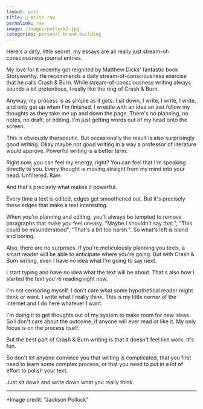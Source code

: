 ```yaml
---
layout: post
title: 🧠 Write raw
permalink: raw
image: /images/pollock2.jpg
categories: personal-brand-building
---
```





Here's a dirty, little secret: my essays are all really just stream-of-consciousness journal entries. 

My love for it recently got reignited by Matthew Dicks' fantastic book Storyworthy. He recommends a daily stream-of-consciousness exercise that he calls Crash & Burn. While  stream-of-consciousness writing always sounds a bit pretentious, I really like the ring of Crash & Burn.

Anyway, my process is as simple as it gets: I sit down, I write, I write, I write, and only get up when I'm finished. I wrestle with an idea an just follow my thoughts as they take me up and down the page. There's no planning, no notes, no draft, or editing.  I'm just getting words out of my head onto the screen. 

This is obviously therapeutic. But occasionally the result is also surprisingly good writing. Okay maybe not good writing in a way a professor of literature would approve. Powerful writing is a better term. 

Right now, you can feel my energy, right? You can feel that I'm speaking directly to you. Every thought is moving straight from my mind into your head. Unfiltered. Raw. 

And that's precisely what makes it powerful. 

Every time a text is edited, edges get smoothened out. But it's precisely these edges that make a text interesting. 

When you're planning and editing, you'll always be tempted to remove paragraphs that make you feel uneasy. "Maybe I shouldn't say that.", "This could be misunderstood", "That's a bit too harsh.". So what's left is bland and boring.

Also, there are no surprises. If you're meticulously planning you texts, a smart reader will be able to anticipate where you're going.  But with Crash & Burn writing, even I have no idea what I'm going to say next. 

I start typing and have no idea what the text will be about.  That's also how I started the text you're reading right now.

I'm not censoring myself. I don’t care what some hypothetical reader might think or want. I write what I really think. This is my little corner of the internet and I do here whatever I want.

I'm doing it to get thoughts out of my system to make room for new ideas. So I don't care about the outcome, if anyone will ever read or like it. My only focus is on the process itself. 

But the best part of Crash & Burn writing is that it doesn't feel like work. It's fun. 

So don't let anyone convince you that writing is complicated, that you first need to learn some complex process, or that you need to put in a lot of effort to polish your text.

Just sit down and write down what you really think.

---

*Image credit: "Jackson Pollock"
